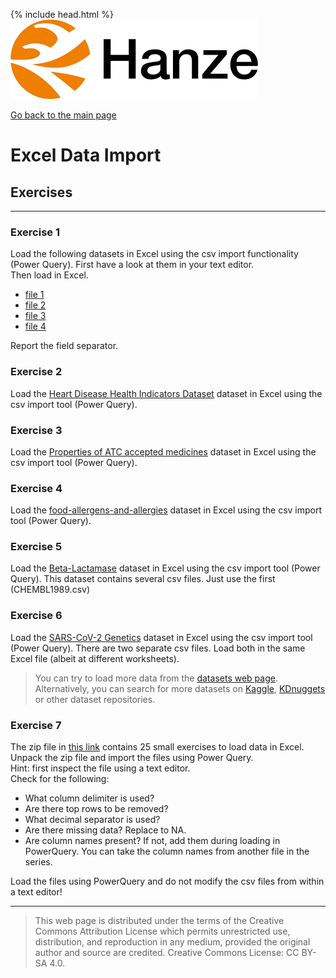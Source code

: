 {% include head.html %}
![Hanze](../hanze/hanze.png)

[Go back to the main page](../index.md)


# Excel Data Import

## Exercises

---

### Exercise 1

Load the following datasets in Excel using the csv import functionality (Power Query). First have a look at them in your text editor.  
Then load in Excel.  

- [file 1](./files_03_data_import_exercises/fish_data_1.csv)  
- [file 2](./files_03_data_import_exercises/fish_data_2.csv)  
- [file 3](./files_03_data_import_exercises/fish_data_3.csv)  
- [file 4](./files_03_data_import_exercises/fish_data_4.csv)  

Report the field separator.

### Exercise 2

Load the [Heart Disease Health Indicators Dataset](https://www.kaggle.com/datasets/alexteboul/heart-disease-health-indicators-dataset) dataset in Excel using the csv import tool (Power Query). 

### Exercise 3

Load the [Properties of ATC accepted medicines](https://www.kaggle.com/datasets/tonibois/properties-of-atc-accepted-medicines) dataset in Excel using the csv import tool (Power Query).

### Exercise 4

Load the [food-allergens-and-allergies](https://www.kaggle.com/datasets/boltcutters/food-allergens-and-allergies) dataset in Excel using the csv import tool (Power Query).

### Exercise 5

Load the [Beta-Lactamase](https://www.kaggle.com/datasets/thedataprof/betalactamase) dataset in Excel using the csv import tool (Power Query). This dataset contains several csv files. Just use the first (CHEMBL1989.csv)

### Exercise 6

Load the [SARS-CoV-2 Genetics](https://www.kaggle.com/datasets/rtwillett/sarscov2-genetics)
 dataset in Excel using the csv import tool (Power Query).
 There are two separate csv files. Load both in the same Excel file (albeit at different worksheets).  

>You can try to load more data from the [datasets web page](https://bml-research.github.io/data_analysis_bml/data_sets/data_sets.html).
>Alternatively, you can search for more datasets on [Kaggle](https://www.kaggle.com/), [KDnuggets](https://www.kdnuggets.com/) or other dataset repositories. 

### Exercise 7

The zip file in [this link](./files_03_data_import_exercises/exercise07_files.zip) contains 25 small exercises to load data in Excel.  
Unpack the zip file and import the files using Power Query.  
Hint: first inspect the file using a text editor.  
Check for the following:
- What column delimiter is used?
- Are there top rows to be removed?
- What decimal separator is used?  
- Are there missing data? Replace to NA.
- Are column names present? If not, add them during loading in PowerQuery. You can take the column names from another file in the series.

Load the files using PowerQuery and do not modify the csv files from within a text editor!

---


>This web page is distributed under the terms of the Creative Commons Attribution License which permits unrestricted use, distribution, and reproduction in any medium, provided the original author and source are credited.
>Creative Commons License: CC BY-SA 4.0.


